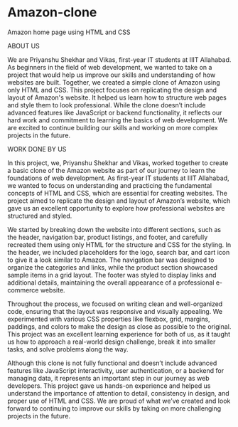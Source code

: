 # Amazon-clone
Amazon home page using HTML and CSS

ABOUT US

We are Priyanshu Shekhar and Vikas, first-year IT students at IIIT Allahabad. As beginners in the field of web development, we wanted to take on a project that would help us improve our skills and understanding of how websites are built. Together, we created a simple clone of Amazon using only HTML and CSS. This project focuses on replicating the design and layout of Amazon's website. It helped us learn how to structure web pages and style them to look professional. While the clone doesn’t include advanced features like JavaScript or backend functionality, it reflects our hard work and commitment to learning the basics of web development. We are excited to continue building our skills and working on more complex projects in the future.

WORK DONE BY US

In this project, we, Priyanshu Shekhar and Vikas, worked together to create a basic clone of the Amazon website as part of our journey to learn the foundations of web development. As first-year IT students at IIIT Allahabad, we wanted to focus on understanding and practicing the fundamental concepts of HTML and CSS, which are essential for creating websites. The project aimed to replicate the design and layout of Amazon’s website, which gave us an excellent opportunity to explore how professional websites are structured and styled.  

We started by breaking down the website into different sections, such as the header, navigation bar, product listings, and footer, and carefully recreated them using only HTML for the structure and CSS for the styling. In the header, we included placeholders for the logo, search bar, and cart icon to give it a look similar to Amazon. The navigation bar was designed to organize the categories and links, while the product section showcased sample items in a grid layout. The footer was styled to display links and additional details, maintaining the overall appearance of a professional e-commerce website.  

Throughout the process, we focused on writing clean and well-organized code, ensuring that the layout was responsive and visually appealing. We experimented with various CSS properties like flexbox, grid, margins, paddings, and colors to make the design as close as possible to the original. This project was an excellent learning experience for both of us, as it taught us how to approach a real-world design challenge, break it into smaller tasks, and solve problems along the way.  

Although this clone is not fully functional and doesn’t include advanced features like JavaScript interactivity, user authentication, or a backend for managing data, it represents an important step in our journey as web developers. This project gave us hands-on experience and helped us understand the importance of attention to detail, consistency in design, and proper use of HTML and CSS. We are proud of what we’ve created and look forward to continuing to improve our skills by taking on more challenging projects in the future.


